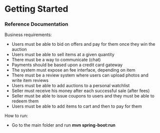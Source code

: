 # Getting Started

### Reference Documentation
Business requirements:

* Users must be able to bid on offers and pay for them once they win the auction
* Users must be able to sell items at a given quantity
* There must be a way to communicate (chat)
* Payments should be based upon a credit card gateway
* The system must expose an fee interface, depending on item
* There must be a review system where users can upload photos and write item reviews
* Users must be able to add auctions to a personal watchlist
* Seller must receive his money after each successful sale (after fees)
* Seller must be able to issue coupons to users and they must be able to redeem them
* Users must be able to add items to cart and then to pay for them

How to run:
* Go to the main folder and run **mvn spring-boot:run**
